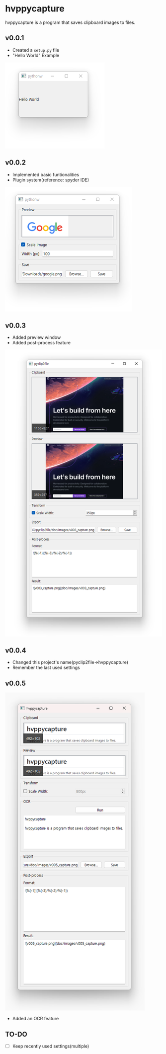 # hvppycapture

hvppycapture is a program that saves clipboard images to files.

## v0.0.1

- Created a `setup.py` file
- "Hello World" Example

![capture v0.0.1](doc/images/hello_world.png)

## v0.0.2

- Implemented basic funtionalities
- Plugin system(reference: spyder IDE)

![capture v0.0.2](doc/images/v002_capture.png)

## v0.0.3

- Added preview window
- Added post-process feature

![v003_capture.png](doc/images/v003_capture.png)

## v0.0.4

- Changed this project's name(pyclip2file→hvppycapture)
- Remember the last used settings

## v0.0.5

![v005_capture.png](doc/images/v005_capture.png)

- Added an OCR feature

## TO-DO

- [ ] Keep recently used settings(multiple)

